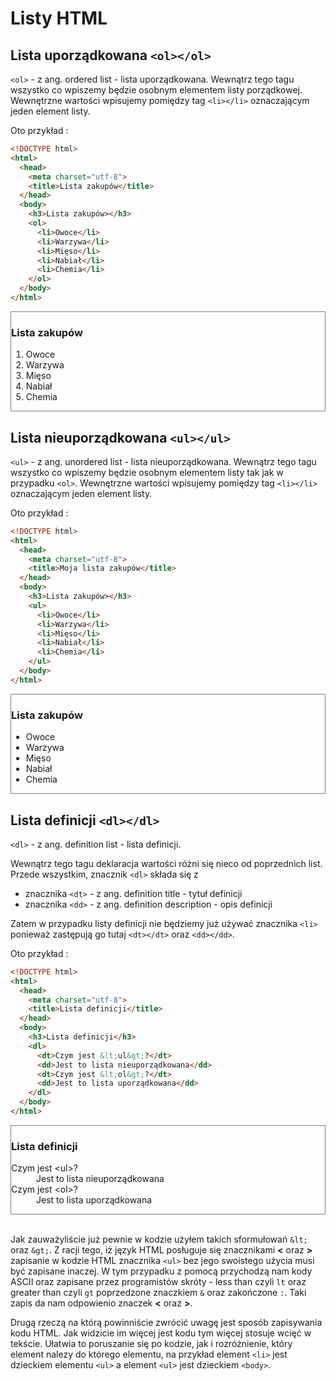 # Listy HTML

## Lista uporządkowana `<ol></ol>`

`<ol>` - z ang. ordered list - lista uporządkowana. Wewnątrz tego tagu wszystko co wpiszemy będzie osobnym elementem listy porządkowej. Wewnętrzne wartości wpisujemy pomiędzy tag `<li></li>` oznaczającym jeden element listy.

Oto przykład :
 ```HTML
 <!DOCTYPE html>
 <html>
   <head>
     <meta charset="utf-8">
     <title>Lista zakupów</title>
   </head>
   <body>
     <h3>Lista zakupów></h3>
     <ol>
       <li>Owoce</li>
       <li>Warzywa</li>
       <li>Mięso</li>
       <li>Nabiał</li>
       <li>Chemia</li>
     </ol>
   </body>
 </html>
 ```
 <div style="border:1px solid grey">
  <h3>Lista zakupów</h3>
   <ol>
     <li>Owoce</li>
     <li>Warzywa</li>
     <li>Mięso</li>
     <li>Nabiał</li>
     <li>Chemia</li>
   </ol>
 </div>


## Lista nieuporządkowana `<ul></ul>`

`<ul>` - z ang. unordered list - lista nieuporządkowana. Wewnątrz tego tagu wszystko co wpiszemy będzie osobnym elementem listy tak jak w przypadku `<ol>`. Wewnętrzne wartości wpisujemy pomiędzy tag `<li></li>` oznaczającym jeden element listy.


Oto przykład :
 ```HTML
 <!DOCTYPE html>
 <html>
   <head>
     <meta charset="utf-8">
     <title>Moja lista zakupów</title>
   </head>
   <body>
     <h3>Lista zakupów></h3>
     <ul>
       <li>Owoce</li>
       <li>Warzywa</li>
       <li>Mięso</li>
       <li>Nabiał</li>
       <li>Chemia</li>
     </ul>
   </body>
 </html>
 ```
 <div style="border:1px solid grey">
   <h3>Lista zakupów</h3>
   <ul>
     <li>Owoce</li>
     <li>Warzywa</li>
     <li>Mięso</li>
     <li>Nabiał</li>
     <li>Chemia</li>
   </ul>
  </div>


## Lista definicji `<dl></dl>`

`<dl>` - z ang. definition list - lista definicji.

Wewnątrz tego tagu deklaracja wartości różni się nieco od poprzednich list. Przede wszystkim, znacznik `<dl>` składa się z
* znacznika `<dt>` - z ang. definition title - tytuł definicji
* znacznika `<dd>` - z ang. definition description - opis definicji

Zatem w przypadku listy definicji nie będziemy już używać znacznika `<li>` ponieważ zastępują go tutaj `<dt></dt>` oraz `<dd></dd>`.

Oto przykład :
```HTML
<!DOCTYPE html>
<html>
  <head>
    <meta charset="utf-8">
    <title>Lista definicji</title>
  </head>
  <body>
    <h3>Lista definicji</h3>
    <dl>
      <dt>Czym jest &lt;ul&gt;?</dt>
      <dd>Jest to lista nieuporządkowana</dd>
      <dt>Czym jest &lt;ol&gt;?</dt>
      <dd>Jest to lista uporządkowana</dd>
    </dl>
  </body>
</html>
```
<div style="border:1px solid grey">
  <h3>Lista definicji</h3>
  <dl>
    <dt>Czym jest &lt;ul&gt;?</dt>
    <dd>Jest to lista nieuporządkowana</dd>
    <dt>Czym jest &lt;ol&gt;?</dt>
    <dd>Jest to lista uporządkowana</dd>
  </dl>
</div>

<br>

Jak zauważyliście już pewnie w kodzie użyłem takich sformułowań `&lt;` oraz `&gt;`. Z racji tego, iż język HTML posługuje się znacznikami **<** oraz **>** zapisanie w kodzie HTML znacznika `<ul>` bez jego swoistego użycia musi być zapisane inaczej. W tym przypadku z pomocą przychodzą nam kody ASCII oraz zapisane przez programistów skróty - less than czyli `lt` oraz greater than czyli `gt` poprzedzone znaczkiem `&` oraz zakończone `:`. Taki zapis da nam odpowienio znaczek **<** oraz **>**.

Drugą rzeczą na którą powinniście zwrócić uwagę jest sposób zapisywania kodu HTML.
Jak widzicie im więcej jest kodu tym więcej stosuje wcięć w tekście. Ułatwia to poruszanie się po kodzie, jak i rozróżnienie, który element nalezy do którego elementu, na przykład element `<li>` jest dzieckiem elementu `<ul>` a element `<ul>` jest dzieckiem `<body>`.
